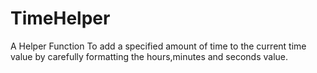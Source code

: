 # TimeHelper
A Helper Function To add a specified amount of time to the current time value by carefully formatting the hours,minutes and seconds value.



